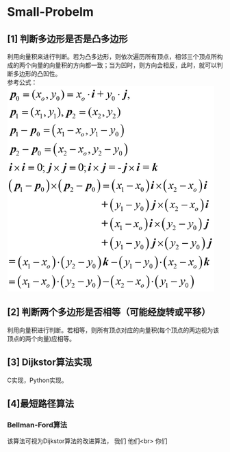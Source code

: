 # Small-Probelm
## [1] 判断多边形是否是凸多边形  
利用向量积来进行判断。若为凸多边形，则依次遍历所有顶点，相邻三个顶点所构成的两个向量的向量积的方向都一致；当为凹时，则方向会相反，此时，就可以判断多边形的凸凹性。  
参考公式：  
![01](https://github.com/Sunsapience/Small-Probelm/blob/master/show/1.png)  
  
## [2] 判断两个多边形是否相等（可能经旋转或平移）  
利用向量积进行判断。若相等，则所有顶点对应的向量积(每个顶点的两边视为该顶点的两个向量)应相等。

## [3] Dijkstor算法实现
C实现，Python实现。

## [4]最短路径算法
### Bellman-Ford算法
该算法可视为Dijkstor算法的改进算法，
我们
他们\<br>
你们
